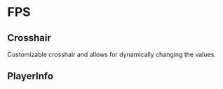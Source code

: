 # FPS
## Crosshair
Customizable crosshair and allows for dynamically changing the values.

## PlayerInfo
